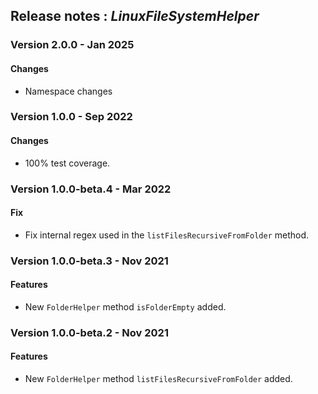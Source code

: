 ## Release notes : _LinuxFileSystemHelper_
### Version 2.0.0 - Jan 2025
#### Changes
* Namespace changes

### Version 1.0.0 - Sep 2022
#### Changes
* 100% test coverage.

### Version 1.0.0-beta.4 - Mar 2022
#### Fix
* Fix internal regex used in the `listFilesRecursiveFromFolder` method.

### Version 1.0.0-beta.3 - Nov 2021
#### Features
* New `FolderHelper` method `isFolderEmpty` added.

### Version 1.0.0-beta.2 - Nov 2021
#### Features
* New `FolderHelper` method `listFilesRecursiveFromFolder` added.
